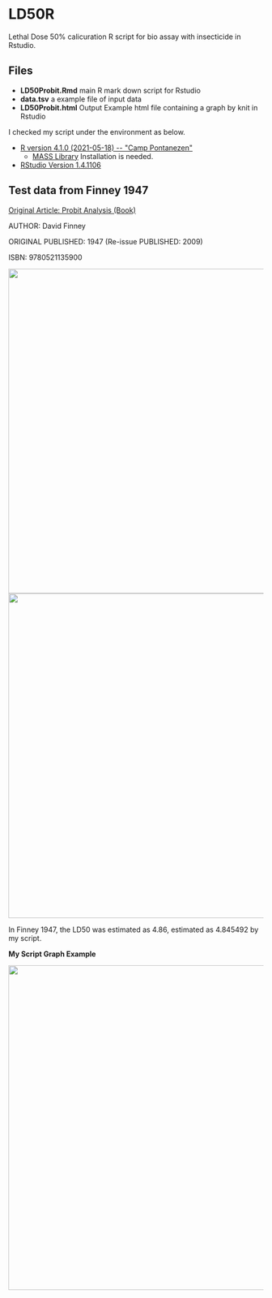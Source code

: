 # LD50R

Lethal Dose 50% calicuration R script for bio assay with insecticide in Rstudio. 

## Files

* **LD50Probit.Rmd**    main R mark down script for Rstudio
* **data.tsv**          a example file of input data
* **LD50Probit.html**   Output Example html file containing a graph by knit in Rstudio

I checked my script under the environment as below.

* [R version 4.1.0 (2021-05-18) -- "Camp Pontanezen"](https://cran.r-project.org/)
  * [MASS Library](https://cran.r-project.org/web/packages/MASS/index.html) Installation is needed.
* [RStudio Version 1.4.1106](https://www.rstudio.com/)



## Test data from Finney 1947

[Original Article: Probit Analysis (Book)](https://www.cambridge.org/gb/academic/subjects/statistics-probability/statistics-econometrics-finance-and-insurance/probit-analysis?format=PB&isbn=9780521135900)

AUTHOR: David Finney

ORIGINAL PUBLISHED: 1947 (Re-issue PUBLISHED: 2009) 

ISBN: 9780521135900

<img src="https://github.com/oskomagata/LD50R/blob/images/Finny2.png" width="640px">

<img src="https://github.com/oskomagata/LD50R/blob/images/Finny8.png" width="640px">

In Finney 1947, the LD50 was estimated as 4.86, estimated as 4.845492 by my script. 


**My Script Graph Example** 

<img src="https://github.com/oskomagata/LD50R/blob/images/outputGraph1.png" width="640px">


